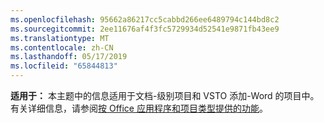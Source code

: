 ```yaml
---
ms.openlocfilehash: 95662a86217cc5cabbd266ee6489794c144bd8c2
ms.sourcegitcommit: 2ee11676af4f3fc5729934d52541e9871fb43ee9
ms.translationtype: MT
ms.contentlocale: zh-CN
ms.lasthandoff: 05/17/2019
ms.locfileid: "65844813"
---
```

  **适用于：** 本主题中的信息适用于文档\-级别项目和 VSTO 添加\-Word 的项目中。 有关详细信息，请参阅[按 Office 应用程序和项目类型提供的功能](../../vsto/features-available-by-office-application-and-project-type.md)。
